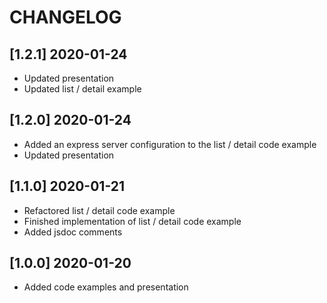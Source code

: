 # CHANGELOG

## [1.2.1] 2020-01-24
- Updated presentation
- Updated list / detail example

## [1.2.0] 2020-01-24
- Added an express server configuration to the list / detail code example
- Updated presentation

## [1.1.0] 2020-01-21
- Refactored list / detail code example
- Finished implementation of list / detail code example
- Added jsdoc comments

## [1.0.0] 2020-01-20
- Added code examples and presentation

